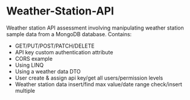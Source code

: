 # Weather-Station-API

Weather station API assessment involving manipulating weather station sample data from a MongoDB database.
Contains:
- GET/PUT/POST/PATCH/DELETE
- API key custom authentication attribute
- CORS example
- Using LINQ
- Using a weather data DTO
- User create & assign api key/get all users/permission levels
- Weather station data insert/find max value/date range check/insert multiple
